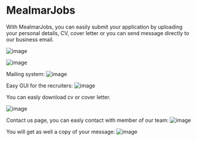 # MealmarJobs

With MealmarJobs, you can easily submit your application by uploading your personal details, CV, cover letter or you can send message directly to our business email. 

![image](https://user-images.githubusercontent.com/110817419/230411885-1f61be38-41c5-435b-bd16-10a7f78c5953.png)



![image](https://user-images.githubusercontent.com/110817419/230412416-643bb251-e911-47ee-bf0a-807ea53138c4.png)

Mailing system:
![image](https://user-images.githubusercontent.com/110817419/230413618-ac392170-3da3-45d0-8848-dba6f5237fcd.png)

Easy GUI for the recruiters:
![image](https://user-images.githubusercontent.com/110817419/230412742-45611b77-b799-40cb-83dd-305b8aab4dc0.png)

You can easly download cv or cover letter.

![image](https://user-images.githubusercontent.com/110817419/230412971-8a92e95d-e1b8-4a53-b7e2-cebc2096729b.png)

Contact us page, you can easly contact with member of our team:
![image](https://user-images.githubusercontent.com/110817419/230414415-fb3446ae-190a-4671-9fab-cc0c83c72bdf.png)

You will get as well a copy of your message:
![image](https://user-images.githubusercontent.com/110817419/230414665-3f602a3f-ee7c-4541-a3d3-80f320a8376a.png)


